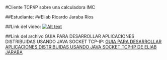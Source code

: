 #Cliente TCP/iP sobre una calculadora IMC

##Estudiante: 
##Eliab Ricardo Jaraba Rios

##Link del video:
[![Alt text](https://img.youtube.com/vi/SJ7y1wyDREo/0.jpg)](https://www.youtube.com/watch?v=SJ7y1wyDREo)

##Link del archivo GUIA PARA DESARROLLAR APLICACIONES DISTRIBUIDAS USANDO JAVA SOCKET TCP-IP:
[GUIA PARA DESARROLLAR APLICACIONES DISTRIBUIDAS USANDO JAVA SOCKET TCP-IP DE ELIAB JARABA](https://github.com/EliabRicardoIS04/ClienteTCP-IP-imc/raw/refs/heads/main/GUIA%20PARA%20DESARROLLAR%20APLICACIONES%20DISTRIBUIDAS%20USANDO%20JAVA%20SOCKET%20TCP-IP.docx)
